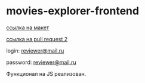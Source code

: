 # movies-explorer-frontend
[ссылка на макет](https://www.figma.com/file/hoUE0qyzSCVA5MT2goKXEj/Diploma-(Copy)?type=design&node-id=891%3A3857&mode=design&t=pe2leb8V9sPyrbwj-1)

[ссылка на pull request 2](https://github.com/dmitrgulyaeff/movies-explorer-frontend/pull/2)

login: reviewer@mail.ru

password: reviewer@mail.ru

Функционал на JS реализован.
